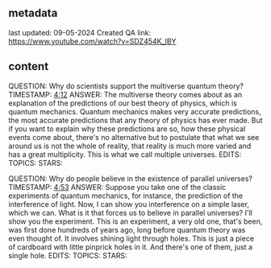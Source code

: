 ## metadata
last updated: 09-05-2024 Created QA
link: https://www.youtube.com/watch?v=SDZ454K_lBY


## content

QUESTION: Why do scientists support the multiverse quantum theory?
TIMESTAMP: [4:12](https://www.youtube.com/watch?v=SDZ454K_lBY&t=252)
ANSWER: The multiverse theory comes about as an explanation of the predictions of our best theory of physics, which is quantum mechanics. Quantum mechanics makes very accurate predictions, the most accurate predictions that any theory of physics has ever made. But if you want to explain why these predictions are so, how these physical events come about, there's no alternative but to postulate that what we see around us is not the whole of reality, that reality is much more varied and has a great multiplicity. This is what we call multiple universes.
EDITS: 
TOPICS: 
STARS: 

QUESTION: Why do people believe in the existence of parallel universes?
TIMESTAMP: [4:53](https://www.youtube.com/watch?v=SDZ454K_lBY&t=293)
ANSWER: Suppose you take one of the classic experiments of quantum mechanics, for instance, the prediction of the interference of light. Now, I can show you interference on a simple laser, which we can. What is it that forces us to believe in parallel universes? I'll show you the experiment. This is an experiment, a very old one, that's been, was first done hundreds of years ago, long before quantum theory was even thought of. It involves shining light through holes. This is just a piece of cardboard with little pinprick holes in it. And there's one of them, just a single hole.
EDITS: 
TOPICS: 
STARS:
